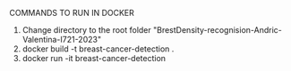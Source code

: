 COMMANDS TO RUN IN DOCKER
1. Change directory to the root folder "BrestDensity-recognision-Andric-Valentina-I721-2023"
2. docker build -t breast-cancer-detection .
3. docker run -it breast-cancer-detection

